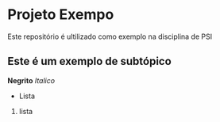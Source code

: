 # Projeto Exempo

Este repositório é ultilizado como exemplo na disciplina de PSI

## Este é um exemplo de subtópico

**Negrito**
*Italico*

- Lista

1. lista
